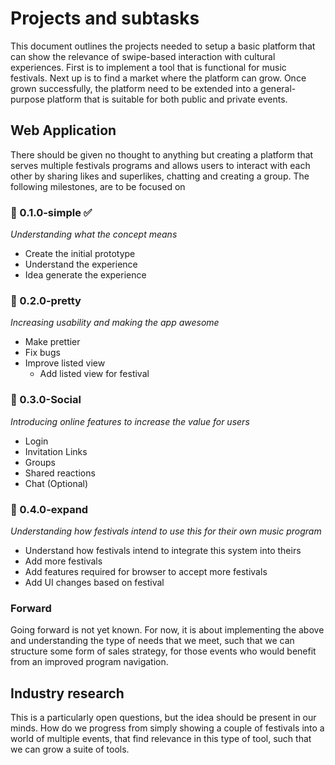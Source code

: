 # Projects and subtasks

This document outlines the projects needed to setup a basic platform that can show the relevance of swipe-based interaction with cultural experiences. First is to implement a tool that is functional for music festivals. Next up is to find a market where the platform can grow. Once grown successfully, the platform need to be extended into a general-purpose platform that is suitable for both public and private events.

## Web Application

There should be given no thought to anything but creating a platform that serves multiple festivals programs and allows users to interact with each other by sharing likes and superlikes, chatting and creating a group. The following milestones, are to be focused on

### 📸 0.1.0-simple ✅

_Understanding what the concept means_

- Create the initial prototype
- Understand the experience
- Idea generate the experience

### 💎 0.2.0-pretty

_Increasing usability and making the app awesome_

- Make prettier
- Fix bugs
- Improve listed view
  - Add listed view for festival

### 🛜 0.3.0-Social

_Introducing online features to increase the value for users_

- Login
- Invitation Links
- Groups
- Shared reactions
- Chat (Optional)

### 🪇 0.4.0-expand

_Understanding how festivals intend to use this for their own music program_

- Understand how festivals intend to integrate this system into theirs
- Add more festivals
- Add features required for browser to accept more festivals
- Add UI changes based on festival

### Forward

Going forward is not yet known. For now, it is about implementing the above and understanding the type of needs that we meet, such that we can structure some form of sales strategy, for those events who would benefit from an improved program navigation.

## Industry research

This is a particularly open questions, but the idea should be present in our minds. How do we progress from simply showing a couple of festivals into a world of multiple events, that find relevance in this type of tool, such that we can grow a suite of tools.

